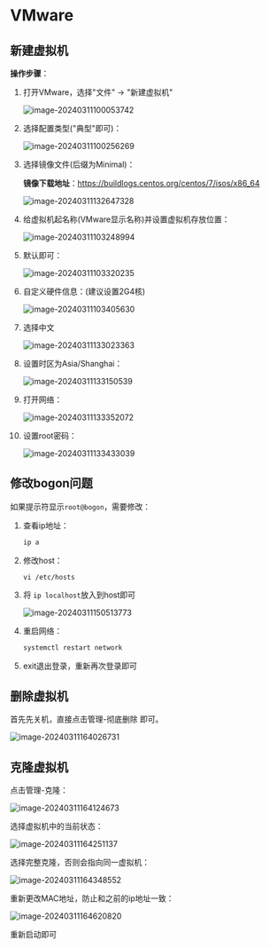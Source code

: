 # VMware

## 新建虚拟机

**操作步骤**：

1. 打开VMware，选择"文件" -> "新建虚拟机"

   ![image-20240311100053742](https://cdn.jsdelivr.net/gh/letengzz/tc2/img202403111000003.png)

2. 选择配置类型("典型"即可)：

   ![image-20240311100256269](https://cdn.jsdelivr.net/gh/letengzz/tc2/img202403111003484.png)

3. 选择镜像文件(后缀为Minimal)：

   **镜像下载地址**：https://buildlogs.centos.org/centos/7/isos/x86_64

   ![image-20240311132647328](https://cdn.jsdelivr.net/gh/letengzz/tc2/img202403111326985.png)

4. 给虚拟机起名称(VMware显示名称)并设置虚拟机存放位置：

   ![image-20240311103248994](https://cdn.jsdelivr.net/gh/letengzz/tc2/img202403111928037.png)

5. 默认即可：

   ![image-20240311103320235](https://cdn.jsdelivr.net/gh/letengzz/tc2/img202403111928109.png)

6. 自定义硬件信息：(建议设置2G4核)

   ![image-20240311103405630](https://cdn.jsdelivr.net/gh/letengzz/tc2/img202403111928169.png)

7. 选择中文

   ![image-20240311133023363](https://cdn.jsdelivr.net/gh/letengzz/tc2/img202403111929014.png)

8. 设置时区为Asia/Shanghai：

   ![image-20240311133150539](https://cdn.jsdelivr.net/gh/letengzz/tc2/img202403111928952.png)

9. 打开网络：

   ![image-20240311133352072](https://cdn.jsdelivr.net/gh/letengzz/tc2/img202403111929910.png)

10. 设置root密码：

    ![image-20240311133433039](https://cdn.jsdelivr.net/gh/letengzz/tc2/img202403111929997.png)

## 修改bogon问题

如果提示符显示`root@bogon`，需要修改：

1. 查看ip地址：

   ```sh
   ip a
   ```

2. 修改host：

   ```
   vi /etc/hosts
   ```

3. 将 `ip localhost`放入到host即可

   ![image-20240311150513773](https://cdn.jsdelivr.net/gh/letengzz/tc2/img202403111930032.png)

4. 重启网络：

   ```sh
   systemctl restart network
   ```

5. exit退出登录，重新再次登录即可

## 删除虚拟机

首先先关机，直接点击管理-彻底删除 即可。  

![image-20240311164026731](https://cdn.jsdelivr.net/gh/letengzz/tc2/img202403111929720.png)

## 克隆虚拟机

点击管理-克隆：

![image-20240311164124673](https://cdn.jsdelivr.net/gh/letengzz/tc2/img202403111929301.png)

选择虚拟机中的当前状态：

![image-20240311164251137](https://cdn.jsdelivr.net/gh/letengzz/tc2/img202403111929321.png)

选择完整克隆，否则会指向同一虚拟机：

![image-20240311164348552](https://cdn.jsdelivr.net/gh/letengzz/tc2/img202403111929459.png)

重新更改MAC地址，防止和之前的ip地址一致：

![image-20240311164620820](https://cdn.jsdelivr.net/gh/letengzz/tc2/img202403111929187.png)

重新启动即可